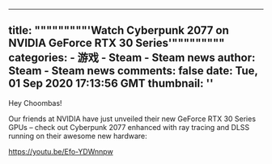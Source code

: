 
---
title: """""""""'Watch Cyberpunk 2077 on NVIDIA GeForce RTX 30 Series'"""""""""
categories: 
    - 游戏
    - Steam - Steam news
author: Steam - Steam news
comments: false
date: Tue, 01 Sep 2020 17:13:56 GMT
thumbnail: ''
---

<div>   
Hey Choombas!

Our friends at NVIDIA have just unveiled their new GeForce RTX 30 Series GPUs – check out Cyberpunk 2077 enhanced with ray tracing and DLSS running on their awesome new hardware: 

https://youtu.be/Efo-YDWnnpw  
</div>
            